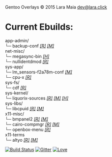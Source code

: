 Gentoo Overlays © 2015 Lara Maia [dev@lara.click](mailto:dev@lara.click)

# Current Ebuilds:

app-admin/  
  └─ backup-conf [_[R]_](https://github.com/ShyPixie/backup-conf) [_[M]_](mailto:dev@lara.click)  
net-misc/  
  └─ megasync-bin [_[H]_](http://mega.nz)  
  └─ nullidentdmod [_[R]_](https://github.com/Acidhub/nullidentdmod)  
sys-app/  
  └─ lm_sensors-f2a78m-conf [_[M]_](mailto:dev@lara.click)  
  └─ cpu-x [_[R]_](https://github.com/X0rg/CPU-X)  
sys-fs/  
  └─ cdf [_[R]_](http://sourceforge.net/projects/bmp-plugins.berlios/)  
sys-kernel/  
  └─ liquorix-sources [_[R]_](https://github.com/zen-kernel/zen-kernel/) [_[M]_](mailto:steven@liquorix.net) [_[H]_](http://liquorix.net)  
sys-libs/  
  └─ libcpuid [_[R]_](https://github.com/anrieff/libcpuid) [_[M]_](mailto:anrieff@gmail.com)  
x11-misc/  
  └─ bmpanel2 [_[R]_](https://code.google.com/p/bmpanel2) [_[M]_](mailto:no.smile.face@gmail.com)  
  └─ cairo-compmgr [_[R]_](https://github.com/gandalfn/Cairo-Composite-Manager/)   [_[M]_](mailto:gandalfn@club-internet.fr)  
  └─ openbox-menu [_[R]_](https://github.com/woho/openbox-menu/)  
x11-terms  
  └─ altyo [_[R]_](https://github.com/linvinus/AltYo/) [_[M]_](mailto:linvinus@gmail.com)  

[![Build Status](https://travis-ci.org/ShyPixie/Overlays.svg?branch=master)](https://travis-ci.org/ShyPixie/Overlays) [![Gitter](https://badges.gitter.im/Join%20Chat.svg)](https://gitter.im/ShyPixie/Overlays?utm_source=badge&utm_medium=badge&utm_campaign=pr-badge) [![Love](https://img.shields.io/badge/BUILT%20WITH-Love-red.svg)](http://lara.click)
